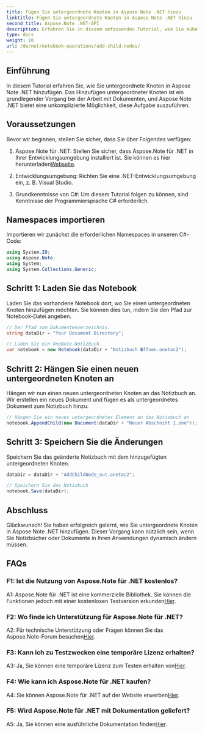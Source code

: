 ```yaml
---
title: Fügen Sie untergeordnete Knoten in Aspose Note .NET hinzu
linktitle: Fügen Sie untergeordnete Knoten in Aspose Note .NET hinzu
second_title: Aspose.Note .NET-API
description: Erfahren Sie in diesem umfassenden Tutorial, wie Sie mühelos untergeordnete Knoten in Aspose Note .NET hinzufügen. Steigern Sie jetzt Ihre Fähigkeiten im Umgang mit Dokumenten.
type: docs
weight: 10
url: /de/net/notebook-operations/add-child-nodes/
---
```

## Einführung

In diesem Tutorial erfahren Sie, wie Sie untergeordnete Knoten in Aspose Note .NET hinzufügen. Das Hinzufügen untergeordneter Knoten ist ein grundlegender Vorgang bei der Arbeit mit Dokumenten, und Aspose Note .NET bietet eine unkomplizierte Möglichkeit, diese Aufgabe auszuführen.

## Voraussetzungen

Bevor wir beginnen, stellen Sie sicher, dass Sie über Folgendes verfügen:

1. Aspose.Note für .NET: Stellen Sie sicher, dass Aspose.Note für .NET in Ihrer Entwicklungsumgebung installiert ist. Sie können es hier herunterladen[Webseite](https://releases.aspose.com/note/net/).

2. Entwicklungsumgebung: Richten Sie eine .NET-Entwicklungsumgebung ein, z. B. Visual Studio.

3. Grundkenntnisse von C#: Um diesem Tutorial folgen zu können, sind Kenntnisse der Programmiersprache C# erforderlich.

## Namespaces importieren

Importieren wir zunächst die erforderlichen Namespaces in unseren C#-Code:

```csharp
using System.IO;
using Aspose.Note;
using System;
using System.Collections.Generic;
```

## Schritt 1: Laden Sie das Notebook

Laden Sie das vorhandene Notebook dort, wo Sie einen untergeordneten Knoten hinzufügen möchten. Sie können dies tun, indem Sie den Pfad zur Notebook-Datei angeben.

```csharp
// Der Pfad zum Dokumentenverzeichnis.
string dataDir = "Your Document Directory";

// Laden Sie ein OneNote-Notizbuch
var notebook = new Notebook(dataDir + "Notizbuch �ffnen.onetoc2");
```

## Schritt 2: Hängen Sie einen neuen untergeordneten Knoten an

Hängen wir nun einen neuen untergeordneten Knoten an das Notizbuch an. Wir erstellen ein neues Dokument und fügen es als untergeordnetes Dokument zum Notizbuch hinzu.

```csharp
// Hängen Sie ein neues untergeordnetes Element an das Notizbuch an
notebook.AppendChild(new Document(dataDir + "Neuer Abschnitt 1.one"));
```

## Schritt 3: Speichern Sie die Änderungen

Speichern Sie das geänderte Notizbuch mit dem hinzugefügten untergeordneten Knoten.

```csharp
dataDir = dataDir + "AddChildNode_out.onetoc2";

// Speichern Sie das Notizbuch
notebook.Save(dataDir);
```

## Abschluss

Glückwunsch! Sie haben erfolgreich gelernt, wie Sie untergeordnete Knoten in Aspose Note .NET hinzufügen. Dieser Vorgang kann nützlich sein, wenn Sie Notizbücher oder Dokumente in Ihren Anwendungen dynamisch ändern müssen.

## FAQs

### F1: Ist die Nutzung von Aspose.Note für .NET kostenlos?

 A1: Aspose.Note für .NET ist eine kommerzielle Bibliothek. Sie können die Funktionen jedoch mit einer kostenlosen Testversion erkunden[Hier](https://releases.aspose.com/).

### F2: Wo finde ich Unterstützung für Aspose.Note für .NET?

 A2: Für technische Unterstützung oder Fragen können Sie das Aspose.Note-Forum besuchen[Hier](https://forum.aspose.com/c/note/28).

### F3: Kann ich zu Testzwecken eine temporäre Lizenz erhalten?

 A3: Ja, Sie können eine temporäre Lizenz zum Testen erhalten von[Hier](https://purchase.aspose.com/temporary-license/).

### F4: Wie kann ich Aspose.Note für .NET kaufen?

 A4: Sie können Aspose.Note für .NET auf der Website erwerben[Hier](https://purchase.aspose.com/buy).

### F5: Wird Aspose.Note für .NET mit Dokumentation geliefert?

 A5: Ja, Sie können eine ausführliche Dokumentation finden[Hier](https://reference.aspose.com/note/net/).